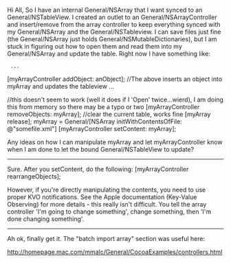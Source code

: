  

Hi All,
So I have an internal General/NSArray that I want synced to an General/NSTableView.  I created an outlet to an General/NSArrayController and insert/remove from the array controller to keep everything synced with my General/NSArray and the General/NSTableview.  I can save files just fine (the General/NSArray just holds General/NSMutableDictionaries), but I am stuck in figuring out how to open them and read them into my General/NSArray and update the table.  Right now I have something like:

     ...
[myArrayController addObject: anObject];
//The above inserts an object into myArray and updates the tableview
...

//this doesn't seem to work (well it does if I 'Open' twice...wierd), I am doing this from memory so there may be a typo or two
[myArrayController removeObjects: myArray]; //clear the current table, works fine
[myArray release];
myArray = General/[NSArray initWithContentsOfFile: @"somefile.xml"]
[myArrayController setContent: myArray];
 

Any ideas on how I can manipulate myArray and let myArrayController know when I am done to let the bound General/NSTableView to update?

----

Sure. After you setContent, do the following:
    [myArrayController rearrangeObjects];

However, if you're directly manipulating the contents, you need to use proper KVO notifications. See the Apple documentation (Key-Value Observing) for more details - this really isn't difficult. You tell the array controller 'I'm going to change something', change something, then 'I'm done changing something'.

----

Ah ok, finally get it.  The "batch import array" section was useful here:

http://homepage.mac.com/mmalc/General/CocoaExamples/controllers.html